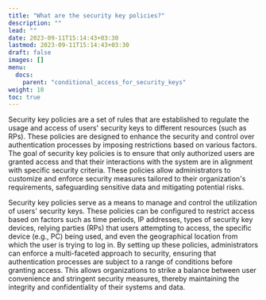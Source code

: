 ```yaml
---
title: "What are the security key policies?"
description: ""
lead: ""
date: 2023-09-11T15:14:43+03:30
lastmod: 2023-09-11T15:14:43+03:30
draft: false
images: []
menu:
  docs:
    parent: "conditional_access_for_security_keys"
weight: 10
toc: true
---
```


Security key policies are a set of rules that are established to regulate the usage and access of users' security keys to different resources (such as RPs). These policies are designed to enhance the security and control over authentication processes by imposing restrictions based on various factors. The goal of security key policies is to ensure that only authorized users are granted access and that their interactions with the system are in alignment with specific security criteria. These policies allow administrators to customize and enforce security measures tailored to their organization's requirements, safeguarding sensitive data and mitigating potential risks.

Security key policies serve as a means to manage and control the utilization of users' security keys. These policies can be configured to restrict access based on factors such as time periods, IP addresses, types of security key devices, relying parties (RPs) that users attempting to access, the specific device (e.g., PC) being used, and even the geographical location from which the user is trying to log in. By setting up these policies, administrators can enforce a multi-faceted approach to security, ensuring that authentication processes are subject to a range of conditions before granting access. This allows organizations to strike a balance between user convenience and stringent security measures, thereby maintaining the integrity and confidentiality of their systems and data.

